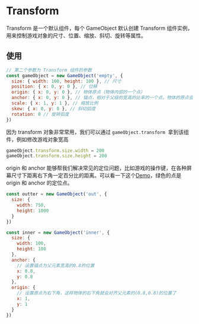 # Transform

Transform 是一个默认组件，每个 GameObject 默认创建 Transform 组件实例，用来控制游戏对象的尺寸、位置、缩放、斜切、旋转等属性。

## 使用

```js
// 第二个参数为 Transform 组件的参数
const gameObject = new GameObject('empty', {
  size: { width: 100, height: 100 }, // 尺寸
  position: { x: 0, y: 0 }, // 位移
  origin: { x: 0, y: 0 }, // 物体原点（物体内部的一个点）
  anchor: { x: 0, y: 0 }, // 锚点，相对于父级的宽高的比率的一个点，物体的原点会相对于这个点进行位移
  scale: { x: 1, y: 1 }, // 缩放比例
  skew: { x: 0, y: 0 }, // 斜切弧度
  rotation: 0 // 旋转弧度
})
```

因为 transform 对象非常常用，我们可以通过 `gameObject.transform`  拿到该组件，例如修改游戏对象宽高

```js
gameObject.transform.size.width = 200
gameObject.transform.size.height = 200
```

origin 和 anchor 能够帮我们解决常见的定位问题，比如游戏的操作键，在各种屏幕尺寸下距离右下角一定百分比的距离。可以看一下这个[Demo](https://eva.js.org/playground/#/anchor)，绿色的点是 origin 和 anchor 的定位点。

```js
const outter = new GameObject('out', {
  size: {
    width: 750,
    height: 1000
  }
})

const inner = new GameObject('inner', {
  size: {
    width: 100,
    height: 100
  },
  anchor: {
    // 设置锚点为父元素宽高的0.8的位置
    x: 0.8,
    y: 0.8
  },
  origin: {
    // 设置原点为右下角，这样物体的右下角就会对齐父元素的(0.8,0.8)的位置了
    x: 1,
    y: 1
  }
})
```


